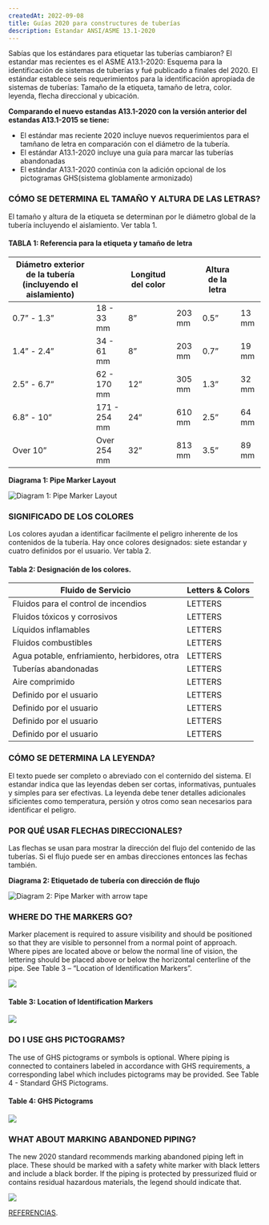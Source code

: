 ```yaml
---
createdAt: 2022-09-08
title: Guías 2020 para constructures de tuberías
description: Estandar ANSI/ASME 13.1-2020
---
```

S﻿abías que los estándares para etiquetar las tuberías cambiaron? El estandar mas recientes es el ASME A13.1-2020: Esquema para la identificación de sistemas de tuberías y fué publicado a finales del 2020. El estándar establece seis requerimientos para la identificación apropiada de sistemas de tuberías: Tamaño de la etiqueta, tamaño de letra, color. leyenda, flecha direccional y ubicación.

**C﻿omparando el nuevo estandas A13.1-2020 con la versión anterior del estandas A13.1-2015 se tiene:**

* E﻿l estándar mas reciente 2020 incluye nuevos requerimientos para el  tamñano de letra en comparación con el diámetro de la tubería.
* E﻿l estándar A13.1-2020  incluye una guía para marcar las tuberías abandonadas
* E﻿l estándar A13.1-2020 continúa con la adición opcional de los pictogramas GHS(sistema globlamente armonizado)

### CÓMO SE DETERMINA EL TAMAÑO Y ALTURA DE LAS LETRAS?

El tamaño y altura de la etiqueta se determinan por le diámetro global de la tubería incluyendo el aislamiento. Ver tabla 1.

#### TABLA 1: Referencia para la etiqueta y tamaño de letra

| Diámetro exterior de la tubería (incluyendo el aislamiento) |              | Longitud del color |        | A﻿ltura de la letra |       |
| ----------------------------------------------------------- | ------------ | ------------------ | ------ | ------------------- | ----- |
| 0.7” - 1.3”                                                 | 18 - 33 mm   | 8”                 | 203 mm | 0.5”                | 13 mm |
| 1.4” - 2.4”                                                 | 34 - 61 mm   | 8”                 | 203 mm | 0.7”                | 19 mm |
| 2.5” - 6.7”                                                 | 62 - 170 mm  | 12”                | 305 mm | 1.3”                | 32 mm |
| 6.8” - 10”                                                  | 171 - 254 mm | 24”                | 610 mm | 2.5”                | 64 mm |
| Over 10”                                                    | Over 254 mm  | 32”                | 813 mm | 3.5”                | 89 mm |

**Diagrama 1: Pipe Marker Layout**

![Diagram 1: Pipe Marker Layout](https://ww2.kolbipipemarkers.com/hubfs/assets-2022/Diagram%201%20Pipe%20Marker%20Layout%20(1).png)

### SIGNIFICADO DE LOS COLORES

L﻿os colores ayudan a identificar facilmente el peligro inherente de los contenidos de la tubería. Hay once colores designados: siete estandar y cuatro definidos por el usuario.
V﻿er tabla 2.

#### Tabla 2: Designación de los colores.

| Fluido de Servicio                           | Letters & Colors |
| -------------------------------------------- | ---------------- |
| Fluidos para el control de incendios         | LETTERS          |
| F﻿luidos tóxicos y corrosivos                | LETTERS          |
| L﻿íquidos inflamables                        | LETTERS          |
| F﻿luidos combustibles                        | LETTERS          |
| Agua potable, enfriamiento, herbidores, otra | LETTERS          |
| T﻿uberías abandonadas                        | LETTERS          |
| Aire comprimido                              | LETTERS          |
| Definido por el usuario                      | LETTERS          |
| Definido por el usuario                      | LETTERS          |
| Definido por el usuario                      | LETTERS          |
| Definido por el usuario                      | LETTERS          |

### CÓMO SE DETERMINA LA LEYENDA?

El texto puede ser completo o abreviado con el conternido del sistema. El estandar indica que las leyendas deben ser cortas, informativas, puntuales y simples para ser efectivas. La leyenda debe tener detalles adicionales sificientes como temperatura, persión y otros como sean necesarios para identificar el peligro.

### P﻿OR QUÉ USAR FLECHAS DIRECCIONALES?

L﻿as flechas se usan para mostrar la dirección del flujo del contenido de las tuberías. Si el flujo puede ser en ambas direcciones entonces las fechas también.

**Diagrama 2: Etiquetado de tubería con dirección de flujo**

![Diagram 2: Pipe Marker with arrow tape](https://ww2.kolbipipemarkers.com/hubfs/assets-2022/Diagram%202%20Pipe%20Marker%20with%20arrow%20tape%20(1).png)

### WHERE DO THE MARKERS GO?

Marker placement is required to assure visibility and should be positioned so that they are visible to personnel from a normal point of approach. Where pipes are located above or below the normal line of vision, the lettering should be placed above or below the horizontal centerline of the pipe. See Table 3 – “Location of Identification Markers”.

![](https://ww2.kolbipipemarkers.com/hubfs/marker-placement.png)

#### Table 3: Location of Identification Markers

![](https://ww2.kolbipipemarkers.com/hubfs/table-three-image.png)

### DO I USE GHS PICTOGRAMS?

The use of GHS pictograms or symbols is optional. Where piping is connected to containers labeled in accordance with GHS requirements, a corresponding label which includes pictograms may be provided. See Table 4 - Standard GHS Pictograms.

#### Table 4: GHS Pictograms

![](https://ww2.kolbipipemarkers.com/hubfs/table-four-image.png)

### WHAT ABOUT MARKING ABANDONED PIPING?

The new 2020 standard recommends marking abandoned piping left in place. These should be marked with a safety white marker with black letters and include a black border. If the piping is protected by pressurized fluid or contains residual hazardous materials, the legend should indicate that.

![](https://ww2.kolbipipemarkers.com/hubfs/Abandoned-Pipes.png)

[REFERENCIAS](https://ww2.kolbipipemarkers.com/ansi-asme-pipe-marker-standards).